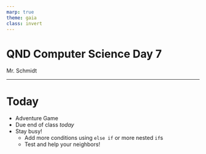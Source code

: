 ```yaml
---
marp: true
theme: gaia
class: invert
---
```


# QND Computer Science Day 7
Mr. Schmidt

--- 

# Today

- Adventure Game
- Due end of class *today*
- Stay busy!
  - Add more conditions using `else if` or more nested `if`s
  - Test and help your neighbors! 